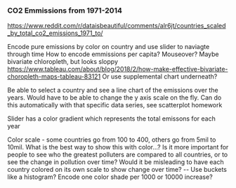 ### CO2 Emmissions from 1971-2014
https://www.reddit.com/r/dataisbeautiful/comments/alr6jt/countries_scaled_by_total_co2_emissions_1971_to/

Encode pure emissions by color on country and use slider to naviagte through time
How to encode emmissions per capita? Mouseover?
Maybe bivariate chloropleth, but looks sloppy https://www.tableau.com/about/blog/2018/2/how-make-effective-bivariate-choropleth-maps-tableau-83121
Or use supplemental chart underneath?

Be able to select a country and see a line chart of the emissions over the years. 
Would have to be able to change the y axis scale on the fly. Can do this automatically with that specific data series, see scatterplot homework

Slider has a color gradient which represents the total emissons for each year

Color scale - some countries go from 100 to 400, others go from 5mil to 10mil. What is the best way to show this with color...?
Is it more important for people to see who the greatest polluters are compared to all countries, or to see the change in 
pollution over time? Would it be misleading to have each country colored on its own scale to show change over time?
-- Use buckets like a histogram? Encode one color shade per 1000 or 10000 increase?